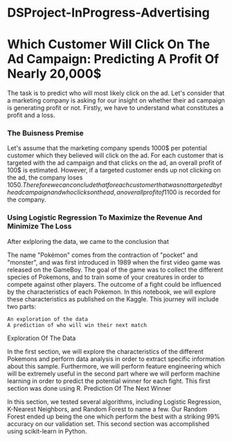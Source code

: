 # DSProject-InProgress-Advertising



# Which Customer Will Click On The Ad Campaign: Predicting A Profit Of Nearly 20,000$

The task is to predict who will most likely click on the ad. Let's consider that a marketing company is asking for our insight on whether their ad campaign is generating profit or not. Firstly, we have to understand what constitutes a profit and a loss.

### The Buisness Premise
Let's assume that the marketing company spends 1000$ per potential customer which they believed will click on the ad. For each customer that is targeted with the ad campaign and that clicks on the ad, an overall profit of 100$ is estimated. However, if a targeted customer ends up not clicking on the ad, the company loses 1050$. Therefore we can conclude that for each customer that was not targeted by the ad campaign and who clicks on the ad, an overall profit of 1100$ is recorded for the company. 

### Using Logistic Regression To Maximize the Revenue And Minimize The Loss
After exlploring the data, we came to the conclusion that 


The name "Pokémon" comes from the contraction of "pocket" and "monster", and was first introduced in 1989 when the first video game was released on the GameBoy. The goal of the game was to collect the different species of Pokemons, and to train some of your creatures in order to compete against other players. The outcome of a fight could be influenced by the characteristics of each Pokemon. In this notebook, we will explore these characteristics as published on the Kaggle. This journey will include two parts:

    An exploration of the data
    A prediction of who will win their next match

Exploration Of The Data

In the first section, we will explore the characteristics of the different Pokemons and perform data analysis in order to extract specific information about this sample. Furthermore, we will perform feature engineering which will be extremely useful in the second part where we will perform machine learning in order to predict the potential winner for each fight. This first section was done using R.
Prediction Of The Next Winner

In this section, we tested several algorithms, including Logistic Regression, K-Nearest Neighbors, and Random Forest to name a few. Our Random Forest ended up being the one which perform the best with a striking 99% accuracy on our validation set. This second section was accomplished using scikit-learn in Python.
